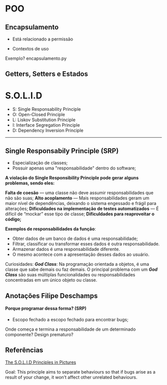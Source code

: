 # POO
## Encapsulamento
 
- Está relacionado a permissão

- Contextos de uso


Exemplo? encapsulamento.py


## Getters, Setters e Estados







# S.O.L.I.D

* S: Single Responsability Principle
* O: Open-Closed Principle
* L: Liskov Substitution Principle
* I: Interface Segregation Principle
* D: Dependency Inversion Principle

****

## Single Responsabily Principle (SRP)

- Especialização de classes;
- Possuir apenas uma "responsabilidade" dentro do software;

**A violação do Single Responsibility Principle pode gerar alguns problemas, sendo eles:**

**Falta de coesão** — uma classe não deve assumir responsabilidades que não são suas;
**Alto acoplamento** — Mais responsabilidades geram um maior nível de dependências, deixando o sistema engessado e frágil para alterações;
**Dificuldades na implementação de testes automatizados** — É difícil de “mockar” esse tipo de classe;
**Dificuldades para reaproveitar o código;**

**Exemplos de responsabilidades da função**:
- Obter dados de um banco de dados é uma responsabilidade;
- Filtrar, classificar ou transformar esses dados é outra responsabilidade.
- Armazenar dados é uma responsabilidade diferente.
- O mesmo acontece com a apresentação desses dados ao usuário.

Curiosidades:
**_God Class_**:  Na programação orientada a objetos, é uma classe que sabe demais ou faz demais. O principal problema com um **_God Class_** são suas múltiplas funcionalidades ou responsabilidades concentradas em um único objeto ou classe. 



## Anotações Filipe Deschamps
#### Porque programar dessa forma? (SRP)
- Escopo fechado a escopo fechado para encontrar bugs;

Onde começa e termina a responsabilidade de um determinado componente?
Design prematuro?

## Referências

[The S.O.L.I.D Principles in Pictures](https://medium.com/backticks-tildes/the-s-o-l-i-d-principles-in-pictures-b34ce2f1e898)

Goal: This principle aims to separate behaviours so that if bugs arise as a result of your change, it won’t affect other unrelated behaviours.